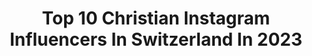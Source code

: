 ---
title: Top 10 Christian Instagram Influencers In Switzerland In 2023
description: >-
  Find top christian Instagram influencers in Switzerland in 2023. Most popular hashtags: #travel #italy #photooftheday.
platform: Instagram
hits: 34
text_top: See the most popular Instagram profiles on inBeat.
text_bottom: Our platform aggregates 34 Instagram influencers like this in Switzerland for you to pitch.
profiles:
  - username: "ballettzuerich"
    fullname: >-
      Ballett Zürich
    bio: >-
      Official account of #ballettzuerich 📺 Sat 27 Feb «Impulse» live from @theaterwinterthur at 7.30pm ❄️ watch «Winterreise» online: opernhaus.ch/digital
    location: "Switzerland"
    followers: 28864
    engagement: 358
    commentsToLikes: 0.012431
    id: ck5ck2x9cw0sk0i11h4tty4gw
    verified: false
    hashtags: "#christianspuck, #julianonunes, #bryanarias, #dance"
  - username: "catholicnewsagency"
    fullname: >-
      Catholic News Agency
    bio: >-
      The Catholic news you need to know #Catholic #Pope
    location: "Switzerland"
    followers: 384910
    engagement: 187
    commentsToLikes: 0.018928
    id: ck6tmhi7l7uwk0j71seqdpv6o
    verified: true
    hashtags: "#vatican, #hope, #vaticancity, #jpii"
  - username: "svenepiney"
    fullname: >-
      Sven Epiney
    bio: >-
      Swiss TV-Radio-Host SRF EVENTMODERATOR Booking: mail@svenepiney.ch Infos: www.svenepiney.ch Facebook: @svenepiney #svenepiney #svenepineykuchen
    location: "Switzerland"
    followers: 18444
    engagement: 624
    commentsToLikes: 0.030045
    id: ck6trm9lqzsyh0j71s36ia5g0
    verified: true
    hashtags: "#schweiz, #love, #liebe, #tv"
  - username: "andrea_guttyy"
    fullname: >-
      Andrea_Guttyy🌹🌹
    bio: >-
      #travel #mode #collaboration #influencer #voyage #beautifuldestinations
    location: "Switzerland"
    followers: 118637
    engagement: 123
    commentsToLikes: 0.026638
    id: ckap5fp36bgxr0i78w7so5ckh
    verified: false
    hashtags: "#photooftheday, #cannes, #suisse, #brasil"
  - username: "kristin.atzeni"
    fullname: >-
      Kristin Atzeni
    bio: >-
      • passionated cyclist living in Switzerland 🚵🏼‍♀️ ✉︎ contact: hallo@routestudio.ch
    location: "Switzerland"
    followers: 109673
    engagement: 156
    commentsToLikes: 0.008566
    id: ck0vz3cye73640i19fb5rnuzf
    verified: false
    hashtags: "#meridareacto, #cyclingswitzerland, #happycyling, #lunchbreak"
  - username: "mk7r_couple"
    fullname: >-
      Jessi & Tobi
    bio: >-
      👫🚘👫 Jessica, 24, Zurich,🇨🇭 ➡️ @misanthrop_ MK7 R360S Deep Black Tobias, 29, Zurich,🇩🇪 MK7 R Oryx White/Matte Brown Metallic @integrated_engineering
    location: "Switzerland"
    followers: 13878
    engagement: 919
    commentsToLikes: 0.151585
    id: ck8t8o7mul3zo0j78vso071yx
    verified: false
    hashtags: "#carphotography, #blacklist, #carbonfibre, #carswithoutlimits"
  - username: "cyrillmatter"
    fullname: >-
      Cyrill Matter
    bio: >-
      📷 Photographer 🇨🇭 Zurich based ✨Represented by @rene.hauser #cyrillmatter
    location: "Switzerland"
    followers: 15984
    engagement: 194
    commentsToLikes: 0.026892
    id: ck0u9nxo2aawb0i19bnju7blz
    verified: false
    hashtags: "#graphic, #vintageclothes, #editorialmagazine, #portraitfolk"
  - username: "maxibmaxib"
    fullname: >-
      MAXI B
    bio: >-
      •☝🏻 #𝗺𝗮𝘅𝗶𝗯 • 📻 𝗦𝗽𝗲𝗮𝗸𝗲𝗿/𝗗𝗝 𝗥𝗮𝗱𝗶𝗼𝟯𝗶 • 📍𝗧𝗶𝗰𝗶𝗻𝗼 𝗦𝘃𝗶𝘇𝘇𝗲𝗿𝗮 • ⬇️ seguimi su TIKTOK ⬇️
    location: "Switzerland"
    followers: 15631
    engagement: 498
    commentsToLikes: 0.208798
    id: ck5px88z6ql540i11dbreb5rk
    verified: false
    hashtags: "#morgan, #sanvalentino2021, #maxib"
  - username: "maurocaviezel"
    fullname: >-
      Mauro Caviezel
    bio: >-
      Skier🇨🇭
    location: "Switzerland"
    followers: 39747
    engagement: 1569
    commentsToLikes: 0.011359
    id: ck5q8cx4w5jtm0i117c327tn5
    verified: false
    hashtags: "#weareskiing, #swissflexeyewear, #stepbystep, #moyglarestud"
  - username: "guilhemlacaze"
    fullname: >-
      Guilhem Lacaze
    bio: >-
      Professional #sockdoper Coffee racer at Alltricks X Mercedes Domestique de Luxe for Pro #Triathletes - Life is too short Don’t waste it reading my bio
    location: "Switzerland"
    followers: 30637
    engagement: 230
    commentsToLikes: 0.025339
    id: ck5heicwgt1yz0i11qid14fu8
    verified: false
    hashtags: "#cyclinglife, #whyiride, #thisweekoninstagram, #lifebehindbars"
---